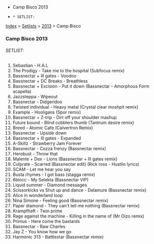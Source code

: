   * Camp Bisco 2013
  *     * SETLIST:

[Index](https://www.reddit.com/r/bassnectar/wiki/index) >
[Setlists](https://www.reddit.com/r/bassnectar/wiki/interactive/setlists) >
[2013](https://www.reddit.com/r/bassnectar/wiki/interactive/setlists/2012) >
Camp Bisco

### Camp Bisco 2013

###### SETLIST:

  1. Sebastian - H.A.L 
  2. The Prodigy - Take me to the hospital (Subfocus remix)
  3. Bassnectar + Ill gates - Voodoo 
  4. Bassnectar + DC Breaks - Breathless 
  5. Bassnectar + Excision - Put it down (Bassnectar - Amorphous Form acapella)
  6. Jazzsteppa - Wipeout 
  7. Bassnectar - Didgeridoo 
  8. Twisted individual - Heavy metal (Crystal clear moshpit remix)
  9. Example - Hooligans (Spor remix)
  10. Bassnectar + Z-trip - Dirt off your shoulder mashup
  11. Future bound - Blind cobblers thumb (Tantrum desire remix)
  12. Breed - Atomic Cafe (Calvertron Remix)
  13. Bassnectar - Upside down 
  14. Bassnectar + Ill gates - Expanded 
  15. A-Skillz - Strawberry Jam Forever
  16. Bassnectar - Cozza frenzy (Bassnectar remix)
  17. Herobust - Throw that 
  18. Malente + Dex - Lions (Bassnectar + Ill gates remix)
  19. Culprate - Scarred (Bassnectar edit) (Rick ross - Hustlin lyrics)
  20. SCAM - Let me hear you say 
  21. Busta rhymes - I got bass (stagga remix)
  22. 6blocc - My Selekta (Bassnectar VIP)
  23. Liquid summer - Diamond messages 
  24. Scissorkicks vs Shut up and dance - Delamure (Bassnectar remix)
  25. Alice in wonderland loop 
  26. Nina Simone - Feeling good (Bassnectar remix)
  27. Paper diamond - They can't tell me nothing (Bassnectar remix)
  28. Krampfhaft - Twin prime 
  29. Rage against the machine - Killing in the name of (Mr Oizo remix)
  30. Primus - Here come the bastards
  31. Bassnectar - Raw Charles 
  32. Jay Z - You know how we go
  33. Harmonic 313 - Battlestar (Bassnectar remix)

